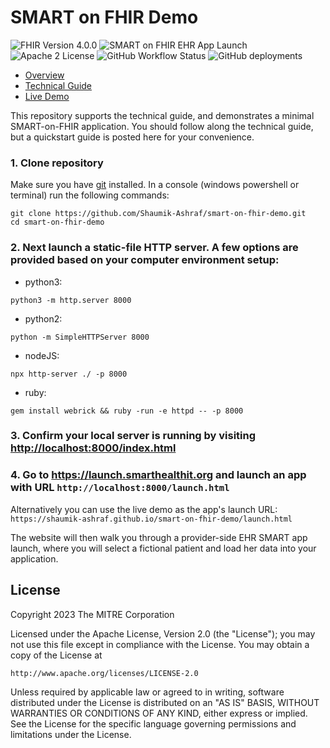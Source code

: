 # SMART on FHIR Demo
![FHIR Version 4.0.0](https://img.shields.io/badge/FHIR-R4-orange)
![SMART on FHIR EHR App Launch](https://img.shields.io/badge/SMART--on--FHIR-EHR%20App%20Launch-blueviolet)
![Apache 2 License](https://img.shields.io/badge/license-Apache%202-blue)
![GitHub Workflow Status](https://img.shields.io/github/actions/workflow/status/shaumik-ashraf/smart-on-fhir-demo/deploy.yml)
![GitHub deployments](https://img.shields.io/github/deployments/shaumik-ashraf/smart-on-fhir-demo/github-pages?label=pages)

 - [Overview](https://mitre.github.io/fhir-for-research/modules/smart-on-fhir-intro)
 - [Technical Guide](https://mitre.github.io/fhir-for-research/modules/smart-on-fhir-tech)
 - [Live Demo](https://shaumik-ashraf.github.io/smart-on-fhir-demo/index.html)

This repository supports the technical guide, and demonstrates a minimal SMART-on-FHIR application. You should follow along the technical guide, but a quickstart guide is posted here for your convenience.

### 1. Clone repository

Make sure you have [git](https://git-scm.com/downloads) installed. In a console (windows powershell or terminal) run the following commands:

```
git clone https://github.com/Shaumik-Ashraf/smart-on-fhir-demo.git
cd smart-on-fhir-demo
```

### 2. Next launch a static-file HTTP server. A few options are provided based on your computer environment setup:

 - python3: 
```
python3 -m http.server 8000
```

 - python2:
```
python -m SimpleHTTPServer 8000
```

 - nodeJS: 
```
npx http-server ./ -p 8000
```

 - ruby: 
```
gem install webrick && ruby -run -e httpd -- -p 8000
```

### 3. Confirm your local server is running by visiting <http://localhost:8000/index.html>

### 4. Go to <https://launch.smarthealthit.org> and launch an app with URL `http://localhost:8000/launch.html`

Alternatively you can use the live demo as the app's launch URL: `https://shaumik-ashraf.github.io/smart-on-fhir-demo/launch.html`

The website will then walk you through a provider-side EHR SMART app launch, where you will select a fictional patient and load her data into your application. 

## License

Copyright 2023 The MITRE Corporation

Licensed under the Apache License, Version 2.0 (the "License");
you may not use this file except in compliance with the License.
You may obtain a copy of the License at

    http://www.apache.org/licenses/LICENSE-2.0

Unless required by applicable law or agreed to in writing, software
distributed under the License is distributed on an "AS IS" BASIS,
WITHOUT WARRANTIES OR CONDITIONS OF ANY KIND, either express or implied.
See the License for the specific language governing permissions and
limitations under the License.
